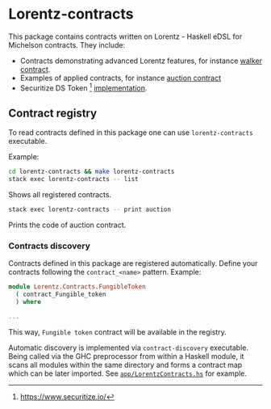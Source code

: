# Lorentz-contracts

This package contains contracts written on Lorentz - Haskell eDSL for Michelson
contracts.
They include:

* Contracts demonstrating advanced Lorentz features, for instance
[walker contract](src/Lorentz/Contracts/Walker.hs).
* Examples of applied contracts, for instance
[auction contract](src/Lorentz/Contracts/Auction.hs)
* Securitize DS Token [^1] [implementation](src/Lorentz/Contracts/DSProtocol.hs).

[^1]: https://www.securitize.io/

## Contract registry

To read contracts defined in this package one can use `lorentz-contracts` executable.

Example:
```sh
cd lorentz-contracts && make lorentz-contracts
stack exec lorentz-contracts -- list
```
Shows all registered contracts.

```sh
stack exec lorentz-contracts -- print auction
```
Prints the code of auction contract.

### Contracts discovery

Contracts defined in this package are registered automatically.
Define your contracts following the `contract_<name>` pattern. Example:
```hs
module Lorentz.Contracts.FungibleToken
  ( contract_Fungible_token
  ) where

...
```
This way, `Fungible token` contract will be available in the registry.

Automatic discovery is implemented via `contract-discovery` executable.
Being called via the GHC preprocessor from within a Haskell module,
it scans all modules within the same directory and forms a contract map which can
be later imported. See [`app/LorentzContracts.hs`](app/LorentzContracts.hs) for example.
